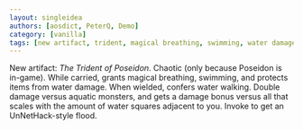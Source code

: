 ```yaml
---
layout: singleidea
authors: [aosdict, PeterQ, Demo]
category: [vanilla]
tags: [new artifact, trident, magical breathing, swimming, water damage, water walking, sea monsters, damage adjustments]
---
```

New artifact: *The Trident of Poseidon*. Chaotic (only because Poseidon is in-game). While carried, grants magical breathing, swimming, and protects items from water damage. When wielded, confers water walking. Double damage versus aquatic monsters, and gets a damage bonus versus all that scales with the amount of water squares adjacent to you. Invoke to get an UnNetHack-style flood.
